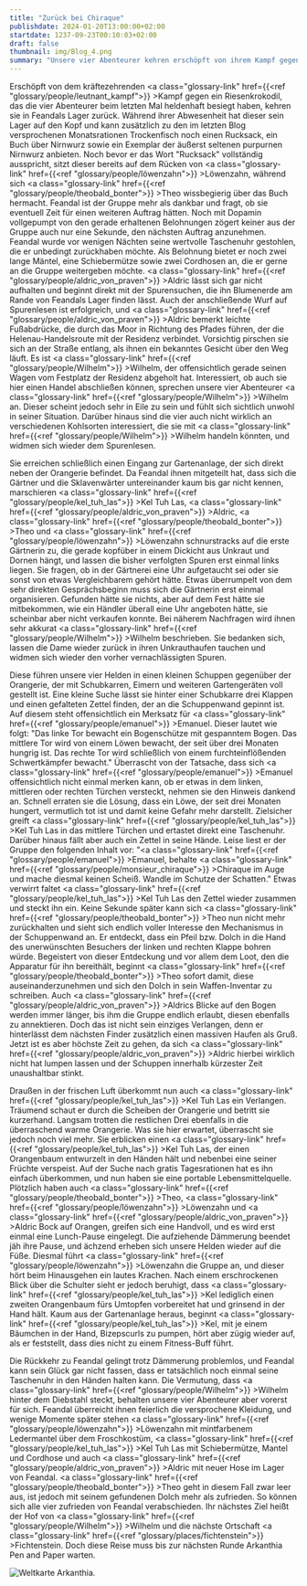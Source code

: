 ```yaml
---
title: "Zurück bei Chiraque"
publishdate: 2024-01-20T13:00:00+02:00
startdate: 1237-09-23T00:10:03+02:00
draft: false
thumbnail: img/Blog_4.png
summary: "Unsere vier Abenteurer kehren erschöpft von ihrem Kampf gegen das Riesenkrokodil in der letzten Session zu Feandal ins Lager zurück. Hier erhalten sie nun endlich die lang erwartete, erste Questbelohnung. Außerdem ist Feandal so begeister von ihren Ergebnissen, dass er ihnen direkt einen neuen Auftrag anbietet. Da lassen sich unsere vier nicht zweimal bitten und nehmen die neue Quest natürlich an. Wo sie diese hinführt, erfahrt ihr hier:"
---
```


Erschöpft von dem kräftezehrenden <a class="glossary-link" href={{<ref "glossary/people/leutnant_kampf">}} >Kampf</a> gegen ein Riesenkrokodil, das die vier Abenteurer beim letzten Mal heldenhaft besiegt haben, kehren sie in Feandals Lager zurück. Während ihrer Abwesenheit hat dieser sein Lager auf den Kopf und kann zusätzlich zu den im letzten Blog versprochenen Monatsrationen Trockenfisch noch einen Rucksack, ein Buch über Nirnwurz sowie ein Exemplar der äußerst seltenen purpurnen Nirnwurz anbieten. Noch bevor er das Wort "Rucksack" vollständig ausspricht, sitzt dieser bereits auf dem Rücken von <a class="glossary-link" href={{<ref "glossary/people/löwenzahn">}} >Löwenzahn</a>, während sich <a class="glossary-link" href={{<ref "glossary/people/theobald_bonter">}} >Theo</a> wissbegierig über das Buch hermacht. Feandal ist der Gruppe mehr als dankbar und fragt, ob sie eventuell Zeit für einen weiteren Auftrag hätten. Noch mit Dopamin vollgepumpt von den gerade erhaltenen Belohnungen zögert keiner aus der Gruppe auch nur eine Sekunde, den nächsten Auftrag anzunehmen. Feandal wurde vor wenigen Nächten seine wertvolle Taschenuhr gestohlen, die er unbedingt zurückhaben möchte. Als Belohnung bietet er noch zwei lange Mäntel, eine Schiebermütze sowie zwei Cordhosen an, die er gerne an die Gruppe weitergeben möchte. <a class="glossary-link" href={{<ref "glossary/people/aldric_von_praven">}} >Aldric</a> lässt sich gar nicht aufhalten und beginnt direkt mit der Spurensuchen, die ihn Blumenerde am Rande von Feandals Lager finden lässt. Auch der anschließende Wurf auf Spurenlesen ist erfolgreich, und <a class="glossary-link" href={{<ref "glossary/people/aldric_von_praven">}} >Aldric</a> bemerkt leichte Fußabdrücke, die durch das Moor in Richtung des Pfades führen, der die Helenau-Handelsroute mit der Residenz verbindet. Vorsichtig pirschen sie sich an der Straße entlang, als ihnen ein bekanntes Gesicht über den Weg läuft. Es ist <a class="glossary-link" href={{<ref "glossary/people/Wilhelm">}} >Wilhelm</a>, der offensichtlich gerade seinen Wagen vom Festplatz der Residenz abgeholt hat. Interessiert, ob auch sie hier einen Handel abschließen können, sprechen unsere vier Abenteurer <a class="glossary-link" href={{<ref "glossary/people/Wilhelm">}} >Wilhelm</a> an. Dieser scheint jedoch sehr in Eile zu sein und fühlt sich sichtlich unwohl in seiner Situation. Darüber hinaus sind die vier auch nicht wirklich an verschiedenen Kohlsorten interessiert, die sie mit <a class="glossary-link" href={{<ref "glossary/people/Wilhelm">}} >Wilhelm</a> handeln könnten, und widmen sich wieder dem Spurenlesen.

Sie erreichen schließlich einen Eingang zur Gartenanlage, der sich direkt neben der Orangerie befindet. Da Feandal ihnen mitgeteilt hat, dass sich die Gärtner und die Sklavenwärter untereinander kaum bis gar nicht kennen, marschieren <a class="glossary-link" href={{<ref "glossary/people/kel_tuh_las">}} >Kel Tuh Las</a>, <a class="glossary-link" href={{<ref "glossary/people/aldric_von_praven">}} >Aldric</a>, <a class="glossary-link" href={{<ref "glossary/people/theobald_bonter">}} >Theo</a> und <a class="glossary-link" href={{<ref "glossary/people/löwenzahn">}} >Löwenzahn</a> schnurstracks auf die erste Gärtnerin zu, die gerade kopfüber in einem Dickicht aus Unkraut und Dornen hängt, und lassen die bisher verfolgten Spuren erst einmal links liegen. Sie fragen, ob in der Gärtnerei eine Uhr aufgetaucht sei oder sie sonst von etwas Vergleichbarem gehört hätte. Etwas überrumpelt von dem sehr direkten Gesprächsbeginn muss sich die Gärtnerin erst einmal organisieren. Gefunden hätte sie nichts, aber auf dem Fest hätte sie mitbekommen, wie ein Händler überall eine Uhr angeboten hätte, sie scheinbar aber nicht verkaufen konnte. Bei näherem Nachfragen wird ihnen sehr akkurat <a class="glossary-link" href={{<ref "glossary/people/Wilhelm">}} >Wilhelm</a> beschrieben. Sie bedanken sich, lassen die Dame wieder zurück in ihren Unkrauthaufen tauchen und widmen sich wieder den vorher vernachlässigten Spuren.

Diese führen unsere vier Helden in einen kleinen Schuppen gegenüber der Orangerie, der mit Schubkarren, Eimern und weiteren Gartengeräten voll gestellt ist. Eine kleine Suche lässt sie hinter einer Schubkarre drei Klappen und einen gefalteten Zettel finden, der an die Schuppenwand gepinnt ist. Auf diesem steht offensichtlich ein Merksatz für <a class="glossary-link" href={{<ref "glossary/people/emanuel">}} >Emanuel</a>. Dieser lautet wie folgt: "Das linke Tor bewacht ein Bogenschütze mit gespanntem Bogen. Das mittlere Tor wird von einem Löwen bewacht, der seit über drei Monaten hungrig ist. Das rechte Tor wird schließlich von einem furchteinflößenden Schwertkämpfer bewacht." Überrascht von der Tatsache, dass sich <a class="glossary-link" href={{<ref "glossary/people/emanuel">}} >Emanuel</a> offensichtlich nicht einmal merken kann, ob er etwas in dem linken, mittleren oder rechten Türchen versteckt, nehmen sie den Hinweis dankend an. Schnell erraten sie die Lösung, dass ein Löwe, der seit drei Monaten hungert, vermutlich tot ist und damit keine Gefahr mehr darstellt. Zielsicher greift <a class="glossary-link" href={{<ref "glossary/people/kel_tuh_las">}} >Kel Tuh Las</a> in das mittlere Türchen und ertastet direkt eine Taschenuhr. Darüber hinaus fällt aber auch ein Zettel in seine Hände. Leise liest er der Gruppe den folgenden Inhalt vor: "<a class="glossary-link" href={{<ref "glossary/people/emanuel">}} >Emanuel</a>, behalte <a class="glossary-link" href={{<ref "glossary/people/monsieur_chiraque">}} >Chiraque</a> im Auge und mache diesmal keinen Scheiß. Wandle im Schutze der Schatten." Etwas verwirrt faltet <a class="glossary-link" href={{<ref "glossary/people/kel_tuh_las">}} >Kel Tuh Las</a> den Zettel wieder zusammen und steckt ihn ein. Keine Sekunde später kann sich <a class="glossary-link" href={{<ref "glossary/people/theobald_bonter">}} >Theo</a> nun nicht mehr zurückhalten und sieht sich endlich voller Interesse den Mechanismus in der Schuppenwand an. Er entdeckt, dass ein Pfeil bzw. Dolch in die Hand des unerwünschten Besuchers der linken und rechten Klappe bohren würde. Begeistert von dieser Entdeckung und vor allem dem Loot, den die Apparatur für ihn bereithält, beginnt <a class="glossary-link" href={{<ref "glossary/people/theobald_bonter">}} >Theo</a> sofort damit, diese auseinanderzunehmen und sich den Dolch in sein Waffen-Inventar zu schreiben. Auch <a class="glossary-link" href={{<ref "glossary/people/aldric_von_praven">}} >Aldrics</a> Blicke auf den Bogen werden immer länger, bis ihm die Gruppe endlich erlaubt, diesen ebenfalls zu annektieren. Doch das ist nicht sein einziges Verlangen, denn er hinterlässt dem nächsten Finder zusätzlich einen massiven Haufen als Gruß. Jetzt ist es aber höchste Zeit zu gehen, da sich <a class="glossary-link" href={{<ref "glossary/people/aldric_von_praven">}} >Aldric</a> hierbei wirklich nicht hat lumpen lassen und der Schuppen innerhalb kürzester Zeit unaushaltbar stinkt.

Draußen in der frischen Luft überkommt nun auch <a class="glossary-link" href={{<ref "glossary/people/kel_tuh_las">}} >Kel Tuh Las</a> ein Verlangen. Träumend schaut er durch die Scheiben der Orangerie und betritt sie kurzerhand. Langsam trotten die restlichen Drei ebenfalls in die überraschend warme Orangerie. Was sie hier erwartet, überrascht sie jedoch noch viel mehr. Sie erblicken einen <a class="glossary-link" href={{<ref "glossary/people/kel_tuh_las">}} >Kel Tuh Las</a>, der einen Orangenbaum entwurzelt in den Händen hält und nebenbei eine seiner Früchte verspeist. Auf der Suche nach gratis Tagesrationen hat es ihn einfach überkommen, und nun haben sie eine portable Lebensmittelquelle. Plötzlich haben auch <a class="glossary-link" href={{<ref "glossary/people/theobald_bonter">}} >Theo</a>, <a class="glossary-link" href={{<ref "glossary/people/löwenzahn">}} >Löwenzahn</a> und <a class="glossary-link" href={{<ref "glossary/people/aldric_von_praven">}} >Aldric</a> Bock auf Orangen, greifen sich eine Handvoll, und es wird erst einmal eine Lunch-Pause eingelegt. Die aufziehende Dämmerung beendet jäh ihre Pause, und ächzend erheben sich unsere Helden wieder auf die Füße. Diesmal führt <a class="glossary-link" href={{<ref "glossary/people/löwenzahn">}} >Löwenzahn</a> die Gruppe an, und dieser hört beim Hinausgehen ein lautes Krachen. Nach einem erschrockenen Blick über die Schulter sieht er jedoch beruhigt, dass <a class="glossary-link" href={{<ref "glossary/people/kel_tuh_las">}} >Kel</a> lediglich einen zweiten Orangenbaum fürs Umtopfen vorbereitet hat und grinsend in der Hand hält. Kaum aus der Gartenanlage heraus, beginnt <a class="glossary-link" href={{<ref "glossary/people/kel_tuh_las">}} >Kel</a>, mit je einem Bäumchen in der Hand, Bizepscurls zu pumpen, hört aber zügig wieder auf, als er feststellt, dass dies nicht zu einem Fitness-Buff führt.

Die Rückkehr zu Feandal gelingt trotz Dämmerung problemlos, und Feandal kann sein Glück gar nicht fassen, dass er tatsächlich noch einmal seine Taschenuhr in den Händen halten kann. Die Vermutung, dass <a class="glossary-link" href={{<ref "glossary/people/Wilhelm">}} >Wilhelm</a> hinter dem Diebstahl steckt, behalten unsere vier Abenteurer aber vorerst für sich. Feandal überreicht ihnen feierlich die versprochene Kleidung, und wenige Momente später stehen <a class="glossary-link" href={{<ref "glossary/people/löwenzahn">}} >Löwenzahn</a> mit mintfarbenem Ledermantel über dem Froschkostüm, <a class="glossary-link" href={{<ref "glossary/people/kel_tuh_las">}} >Kel Tuh Las</a> mit Schiebermütze, Mantel und Cordhose und auch <a class="glossary-link" href={{<ref "glossary/people/aldric_von_praven">}} >Aldric</a> mit neuer Hose im Lager von Feandal. <a class="glossary-link" href={{<ref "glossary/people/theobald_bonter">}} >Theo</a> geht in diesem Fall zwar leer aus, ist jedoch mit seinem gefundenen Dolch mehr als zufrieden. So können sich alle vier zufrieden von Feandal verabschieden. Ihr nächstes Ziel heißt der Hof von <a class="glossary-link" href={{<ref "glossary/people/Wilhelm">}} >Wilhelm</a> und die nächste Ortschaft <a class="glossary-link" href={{<ref "glossary/places/fichtenstein">}} >Fichtenstein</a>. Doch diese Reise muss bis zur nächsten Runde Arkanthia Pen and Paper warten.

<div class="img-max center">
  <img class="img-fluid" title="Weltkarte Arkanthia" alt="Weltkarte Arkanthia." src="/img/Arkanthia_Full_Map_Blog_1-4.jpg" />
</div>
